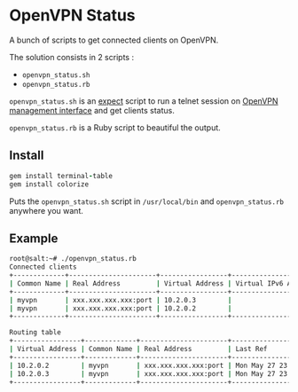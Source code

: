 # OpenVPN Status

A bunch of scripts to get connected clients on OpenVPN.

The solution consists in 2 scripts :

* `openvpn_status.sh`
* `openvpn_status.rb`

`openvpn_status.sh` is an [expect](https://linux.die.net/man/1/expect) script to run a telnet session on [OpenVPN management interface](https://openvpn.net/community-resources/management-interface/) and get clients status.

`openvpn_status.rb` is a Ruby script to beautiful the output.

## Install

```ruby
gem install terminal-table
gem install colorize
```

Puts the `openvpn_status.sh` script in `/usr/local/bin` and `openvpn_status.rb` anywhere you want.

## Example

```sh
root@salt:~# ./openvpn_status.rb
Connected clients
+-------------+----------------------+-----------------+----------------------+----------------+------------+--------------------------+--------------------------+--------------------+-----------+---------+
| Common Name | Real Address         | Virtual Address | Virtual IPv6 Address | Bytes Received | Bytes Sent | Connected Since          | Connected Since (time_t) | Username           | Client ID | Peer ID |
+-------------+----------------------+-----------------+----------------------+----------------+------------+--------------------------+--------------------------+--------------------+-----------+---------+
| myvpn       | xxx.xxx.xxx.xxx:port | 10.2.0.3        |                      | 17907492       | 270980404  | Mon May 27 22:11:07 2019 | 1558987867               | nicoladmin@free.fr | 16        | 0       |
| myvpn       | xxx.xxx.xxx.xxx:port | 10.2.0.2        |                      | 497502         | 3200293    | Mon May 27 22:08:12 2019 | 1558987692               | nicoladmin@free.fr | 14        | 0       |
+-------------+----------------------+-----------------+----------------------+----------------+------------+--------------------------+--------------------------+--------------------+-----------+---------+

Routing table
+-----------------+-------------+----------------------+--------------------------+-------------------+
| Virtual Address | Common Name | Real Address         | Last Ref                 | Last Ref (time_t) |
+-----------------+-------------+----------------------+--------------------------+-------------------+
| 10.2.0.2        | myvpn       | xxx.xxx.xxx.xxx:port | Mon May 27 23:32:58 2019 | 1558992778        |
| 10.2.0.3        | myvpn       | xxx.xxx.xxx.xxx:port | Mon May 27 23:45:14 2019 | 1558993514        |
+-----------------+-------------+----------------------+--------------------------+-------------------+
```
